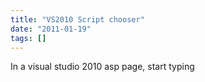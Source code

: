 ```yaml
---
title: "VS2010 Script chooser"
date: "2011-01-19"
tags: []
---
```


In a visual studio 2010 asp page, start typing
